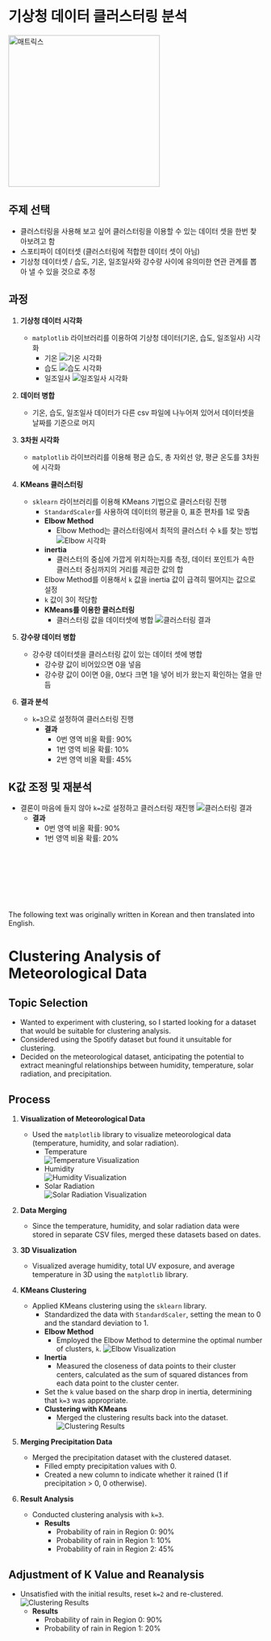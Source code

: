 # 기상청 데이터 클러스터링 분석

<img src="image/IMG_6696.heic" alt="매트릭스" width="300">

## 주제 선택
- 클러스터링을 사용해 보고 싶어 클러스터링을 이용할 수 있는 데이터 셋을 한번 찾아보려고 함
- 스포티파이 데이터셋 (클러스터링에 적합한 데이터 셋이 아님)
- 기상청 데이터셋 / 습도, 기온, 일조일사와 강수량 사이에 유의미한 연관 관계를 뽑아 낼 수 있을 것으로 추정

## 과정
1. **기상청 데이터 시각화**  
   - `matplotlib` 라이브러리를 이용하여 기상청 데이터(기온, 습도, 일조일사) 시각화  
     - 기온
      ![기온 시각화](image/temp.png)
     - 습도
       ![습도 시각화](image/humidity.png)
     - 일조일사
       ![일조일사 시각화](image/sun.png)

2. **데이터 병합**  
   - 기온, 습도, 일조일사 데이터가 다른 csv 파일에 나누어져 있어서 데이터셋을 날짜를 기준으로 머지  

3. **3차원 시각화**  
   - `matplotlib` 라이브러리를 이용해 평균 습도, 총 자외선 양, 평균 온도를 3차원에 시각화  

4. **KMeans 클러스터링**  
   - `sklearn` 라이브러리를 이용해 KMeans 기법으로 클러스터링 진행  
     - `StandardScaler`를 사용하여 데이터의 평균을 0, 표준 편차를 1로 맞춤  
     - **Elbow Method**  
       - Elbow Method는 클러스터링에서 최적의 클러스터 수 `k`를 찾는 방법
         ![Elbow 시각화](image/elbow.png)
     - **inertia**
       - 클러스터의 중심에 가깝게 위치하는지를 측정, 데이터 포인트가 속한 클러스터 중심까지의 거리를 제곱한 값의 합  
     - Elbow Method를 이용해서 `k` 값을 inertia 값이 급격히 떨어지는 값으로 설정  
     - `k` 값이 3이 적당함  
     - **KMeans를 이용한 클러스터링**  
       - 클러스터링 값을 데이터셋에 병합
         ![클러스터링 결과](image/clusterk3.png)


5. **강수량 데이터 병합**  
   - 강수량 데이터셋을 클러스터링 값이 있는 데이터 셋에 병합  
     - 강수량 값이 비어있으면 0을 넣음  
     - 강수량 값이 0이면 0을, 0보다 크면 1을 넣어 비가 왔는지 확인하는 열을 만듬  

6. **결과 분석**  
   - `k=3`으로 설정하여 클러스터링 진행  
     - **결과**  
       - 0번 영역 비올 확률: 90%  
       - 1번 영역 비올 확률: 10%  
       - 2번 영역 비올 확률: 45%  

## K값 조정 및 재분석  
   - 결론이 마음에 들지 않아 `k=2`로 설정하고 클러스터링 재진행
     ![클러스터링 결과](image/clusterk2.png)
     - **결과**  
       - 0번 영역 비올 확률: 90%  
       - 1번 영역 비올 확률: 20%  
  
  
<br><br><br><br><br><br><br>
The following text was originally written in Korean and then translated into English.  


# Clustering Analysis of Meteorological Data

## Topic Selection
- Wanted to experiment with clustering, so I started looking for a dataset that would be suitable for clustering analysis.
- Considered using the Spotify dataset but found it unsuitable for clustering.
- Decided on the meteorological dataset, anticipating the potential to extract meaningful relationships between humidity, temperature, solar radiation, and precipitation.

## Process

1. **Visualization of Meteorological Data**
   - Used the `matplotlib` library to visualize meteorological data (temperature, humidity, and solar radiation).
     - Temperature  
       ![Temperature Visualization](image/temp.png)
     - Humidity  
       ![Humidity Visualization](image/humidity.png)
     - Solar Radiation  
       ![Solar Radiation Visualization](image/sun.png)

2. **Data Merging**
   - Since the temperature, humidity, and solar radiation data were stored in separate CSV files, merged these datasets based on dates.

3. **3D Visualization**
   - Visualized average humidity, total UV exposure, and average temperature in 3D using the `matplotlib` library.

4. **KMeans Clustering**
   - Applied KMeans clustering using the `sklearn` library.
     - Standardized the data with `StandardScaler`, setting the mean to 0 and the standard deviation to 1.
     - **Elbow Method**
       - Employed the Elbow Method to determine the optimal number of clusters, `k`.
         ![Elbow Visualization](image/elbow.png)
     - **Inertia**
       - Measured the closeness of data points to their cluster centers, calculated as the sum of squared distances from each data point to the cluster center.
     - Set the `k` value based on the sharp drop in inertia, determining that `k=3` was appropriate.
     - **Clustering with KMeans**
       - Merged the clustering results back into the dataset.
         ![Clustering Results](image/clusterk3.png)

5. **Merging Precipitation Data**
   - Merged the precipitation dataset with the clustered dataset.
     - Filled empty precipitation values with 0.
     - Created a new column to indicate whether it rained (1 if precipitation > 0, 0 otherwise).

6. **Result Analysis**
   - Conducted clustering analysis with `k=3`.
     - **Results**
       - Probability of rain in Region 0: 90%
       - Probability of rain in Region 1: 10%
       - Probability of rain in Region 2: 45%

## Adjustment of K Value and Reanalysis
   - Unsatisfied with the initial results, reset `k=2` and re-clustered.
     ![Clustering Results](image/clusterk2.png)
     - **Results**
       - Probability of rain in Region 0: 90%
       - Probability of rain in Region 1: 20%
